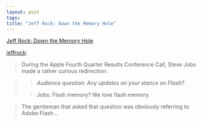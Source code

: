 ```yaml
--- 
layout: post
tags: 
title: "Jeff Rock: Down the Memory Hole"
---
```

[Jeff Rock: Down the Memory Hole](http://jeffrock.com/post/1366710567)

[jeffrock](http://jeffrock.com/post/1366710567):

> During the Apple Fourth Quarter Results Conference Call, Steve Jobs made a
rather curious redirection:

>

>> _Audience question: Any updates on your stance on Flash?_

>>

>> Jobs: Flash memory? We love flash memory.

>

> The gentleman that asked that question was obviously referring to Adobe
Flash…

